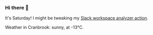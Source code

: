### Hi there :wave:

It's Saturday! I might be tweaking my [Slack workspace analyzer action](https://github.com/bewuethr/slack-analyzer).

Weather in Cranbrook: sunny, at -13°C.
